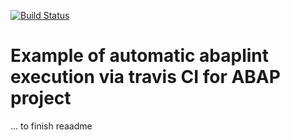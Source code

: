 [![Build Status](https://travis-ci.org/sbcgua/abaplinted_sample.svg?branch=master)](https://travis-ci.org/sbcgua/abaplinted_sample)

# Example of automatic abaplint execution via travis CI for ABAP project

... to finish reaadme

